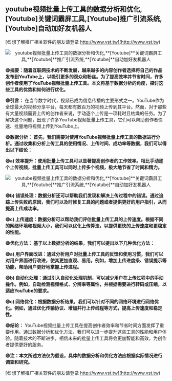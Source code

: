 ## **youtube视频批量上传工具的数据分析和优化,**[Youtube]**关键词霸屏工具,**[Youtube]**推广引流系统,**[Youtube]**自动加好友机器人**

[😍想了解推广相关软件的朋友请登录 http://www.vst.tw](http://www.vst.tw)

 <center><img src="https://vst.tw/MP4/tuiguang/png/7.png" alt="youtube视频批量上传工具的数据分析和优化,**[Youtube]**关键词霸屏工具,**[Youtube]**推广引流系统,**[Youtube]**自动加好友机器人"></center>

**😄摘要：随着互联网技术的不断发展，越来越多的内容创作者选择将自己的作品发布到YouTube上，以吸引更多的观众和粉丝。为了提高效率并节省时间，许多创作者使用了YouTube视频批量上传工具。本文将基于数据分析的角度，探讨这些工具的优势和如何进行优化。**

**😄引言：**
在当今数字时代，视频已成为信息传播的主要形式之一。YouTube作为全球最大的视频分享平台，每天都有数百万的视频上传到其平台。然而，对于那些有大量视频需要上传的创作者来说，手动逐个上传是一项耗时且枯燥的任务。为了解决这个问题，出现了许多YouTube视频批量上传工具，它们可以帮助创作者快速、批量地将视频上传到YouTube上。

**😄数据分析： 首先，我们需要对使用YouTube视频批量上传工具的数据进行分析。通过收集和分析上传工具的使用情况、上传时间、成功率等数据，我们可以得出以下结论：**

**😄a) 效率提升：使用批量上传工具可以显著提高创作者的工作效率。相比手动逐个上传视频，批量上传工具可以同时上传多个视频，极大地节省了时间和精力。**

 <center><img src="https://vst.tw/MP4/tuiguang/png/1.png" alt="youtube视频批量上传工具的数据分析和优化,**[Youtube]**关键词霸屏工具,**[Youtube]**推广引流系统,**[Youtube]**自动加好友机器人"></center>

**😄b) 错误处理：数据分析还可以帮助我们发现和解决上传过程中的错误。通过追踪上传失败的原因，我们可以及时修复工具的问题或者提供更好的用户指引，从而提高上传成功率。**

**😄c) 上传速度：数据分析可以帮助我们评估批量上传工具的上传速度。根据不同的网络环境和视频大小，我们可以优化上传算法，以提供更快的上传速度和更稳定的性能。**

**😄优化方法： 基于以上数据分析的结果，我们可以提出以下几种优化方法：**

**😄a) 用户界面改进：通过分析用户对批量上传工具的反馈和使用习惯，我们可以对用户界面进行改进，使其更加直观、易用。例如，增加上传进度条、错误提示等功能，帮助用户更好地掌握上传进程。**

**😄b) 自动化处理：通过引入自动化处理机制，可以减少用户在上传过程中的手动操作。例如，自动检测视频格式、分辨率等属性，并根据需要进行转码或压缩，以适应YouTube的要求。**

**😄c) 网络优化：根据数据分析结果，我们可以针对不同的网络环境进行网络优化。例如，通过优化传输协议、增加并行上传线程等方式，提高上传速度和稳定性。**

**😄结论：**
YouTube视频批量上传工具在提高创作者效率和节省时间方面发挥了重要作用。通过数据分析和优化方法，我们可以进一步提升这些工具的性能和用户体验。随着技术的不断进步，相信未来的批量上传工具将会更加智能和高效，为创作者提供更好的服务。

**😄注：本文所述方法仅为假设，具体的数据分析和优化方法应根据实际情况进行调查和研究。**

[😍想了解推广相关软件的朋友请登录 http://www.vst.tw](http://www.vst.tw)



